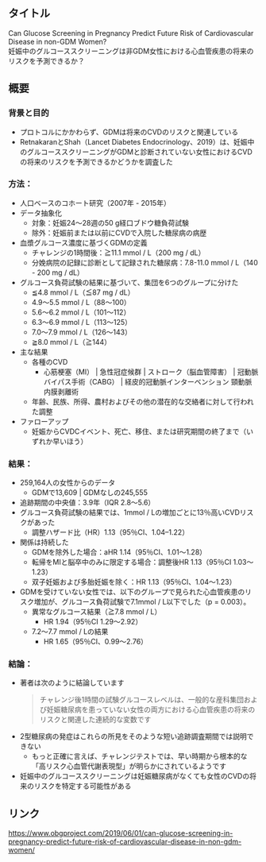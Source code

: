 ## タイトル
Can Glucose Screening in Pregnancy Predict Future Risk of Cardiovascular Disease in non-GDM Women?  
妊娠中のグルコーススクリーニングは非GDM女性における心血管疾患の将来のリスクを予測できるか？

## 概要
### 背景と目的 
* プロトコルにかかわらず、GDMは将来のCVDのリスクと関連している  
* RetnakaranとShah（Lancet Diabetes Endocrinology、2019）は、妊娠中のグルコーススクリーニングがGDMと診断されていない女性におけるCVDの将来のリスクを予測できるかどうかを調査した  
### 方法： 
* 人口ベースのコホート研究（2007年 - 2015年）
* データ抽象化
  * 対象：妊娠24〜28週の50 g経口ブドウ糖負荷試験
  * 除外：妊娠前または以前にCVDで入院した糖尿病の病歴
* 血漿グルコース濃度に基づくGDMの定義
  * チャレンジの1時間後：≧11.1 mmol / L（200 mg / dL）
  * 分娩病院の記録に診断として記録された糖尿病：7.8-11.0 mmol / L（140 - 200 mg / dL）
* グルコース負荷試験の結果に基づいて、集団を6つのグループに分けた
  * ≦4.8 mmol / L（≦87 mg / dL）
  * 4.9〜5.5 mmol / L（88〜100）
  * 5.6〜6.2 mmol / L（101〜112）
  * 6.3〜6.9 mmol / L（113〜125）
  * 7.0〜7.9 mmol / L（126〜143）
  * ≧8.0 mmol / L（≧144）
* 主な結果
  * 各種のCVD
    * 心筋梗塞（MI） | 急性冠症候群 | ストローク（脳血管障害） | 冠動脈バイパス手術（CABG） | 経皮的冠動脈インターベンション 頸動脈内膜剥離術
  * 年齢、民族、所得、農村およびその他の潜在的な交絡者に対して行われた調整
* ファローアップ
  * 妊娠からCVDCイベント、死亡、移住、または研究期間の終了まで（いずれか早いほう）
### 結果： 
* 259,164人の女性からのデータ
  * GDMで13,609 | GDMなしの245,555
* 追跡期間の中央値：3.9年（IQR 2.8〜5.6）
* グルコース負荷試験の結果では、1mmol / Lの増加ごとに13％高いCVDリスクがあった
  * 調整ハザード比（HR）1.13（95％CI、1.04–1.22）
* 関係は持続した
  * GDMを除外した場合：aHR 1.14（95％CI、1.01〜1.28）
  * 転帰をMIと脳卒中のみに限定する場合：調整後HR 1.13（95％CI 1.03〜1.23）
  * 双子妊娠および多胎妊娠を除く：HR 1.13（95％CI、1.04〜1.23）
* GDMを受けていない女性では、以下のグループで見られた心血管疾患のリスク増加が、グルコース負荷試験で7.1mmol / L以下でした（p = 0.003）。
  * 異常なグルコース結果（≧7.8 mmol / L）
    * HR 1.94（95％CI 1.29〜2.92）
  * 7.2〜7.7 mmol / Lの結果
    * HR 1.65（95％CI、0.99〜2.76）
### 結論： 
* 著者は次のように結論しています  
  > チャレンジ後1時間の試験グルコースレベルは、一般的な産科集団および妊娠糖尿病を患っていない女性の両方における心血管疾患の将来のリスクと関連した連続的な変数です 
* 2型糖尿病の発症はこれらの所見をそのような短い追跡調査期間では説明できない
  * もっと正確に言えば、チャレンジテストでは、早い時期から根本的な「高リスク心血管代謝表現型」が明らかにされているようです
* 妊娠中のグルコーススクリーニングは妊娠糖尿病がなくても女性のCVDの将来のリスクを特定する可能性がある

## リンク
https://www.obgproject.com/2019/06/01/can-glucose-screening-in-pregnancy-predict-future-risk-of-cardiovascular-disease-in-non-gdm-women/
